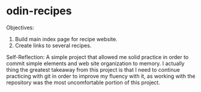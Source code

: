 # odin-recipes
Objectives:
1. Build main index page for recipe website.
2. Create links to several recipes.

Self-Reflection:
A simple project that allowed me solid practice in order to commit simple elements and web site organization to memory.  I actually thing the greatest takeaway from this project is that I need to continue practicing with git in order to improve my fluency with it, as working with the repository was the most uncomfortable portion of this project.
